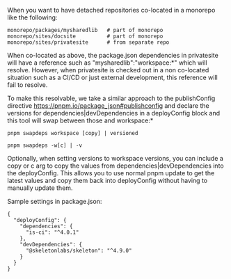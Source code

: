 When you want to have detached repositories co-located in a monorepo like the following:
```
monorepo/packages/mysharedlib   # part of monorepo
monorepo/sites/docsite          # part of monorepo
monorepo/sites/privatesite      # from separate repo
```


When co-located as above, the package.json dependencies in privatesite will have a reference such as "mysharedlib":"workspace:*" which will resolve.  However, when privatesite is checked out in a non co-located situation such as a CI/CD or just external development, this reference will fail to resolve.

To make this resolvable, we take a similar approach to the publishConfig directive https://pnpm.io/package_json#publishconfig and declare the versions for dependencies|devDependencies in a deployConfig block and this tool will swap between those and workspace:*

`pnpm swapdeps workspace [copy] | versioned`

`pnpm swapdeps -w[c] | -v`

Optionally, when setting versions to workspace versions, you can include a copy or c arg to copy the values from dependencies|devDependencies into the deployConfig.  This allows you to use normal pnpm update to get the latest values and copy them back into deployConfig without having to manually update them.

Sample settings in package.json:
```
{
  "deployConfig": {
    "dependencies": {
      "is-ci": "^4.0.1"
    },
    "devDependencies": {
      "@skeletonlabs/skeleton": "^4.9.0"
    }
  }
}
```